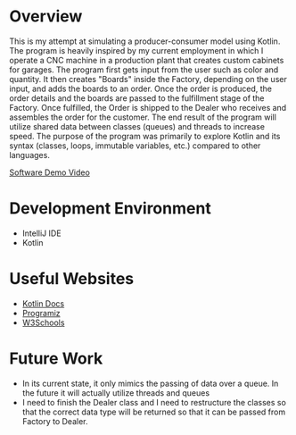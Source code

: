 # Overview


This is my attempt at simulating a producer-consumer model using Kotlin. 
The program is heavily inspired by my current employment in which I operate a CNC machine in a production plant that creates custom cabinets for garages. 
The program first gets input from the user such as color and quantity. It then creates "Boards" inside the Factory, depending on the user input, and adds the boards to an order. Once the order is produced, the order details and the boards are passed to the fulfillment stage of the Factory. Once fulfilled, the Order is shipped to the Dealer who receives and assembles the order for the customer. 
The end result of the program will utilize shared data between classes (queues) and threads to increase speed. The purpose of the program was primarily to explore Kotlin and its syntax (classes, loops, immutable variables, etc.) compared to other languages.


[Software Demo Video](https://youtu.be/v28goyYDSzU)

# Development Environment


- IntelliJ IDE
- Kotlin


# Useful Websites

* [Kotlin Docs](https://kotlinlang.org/docs/home.html)
* [Programiz](https://www.programiz.com/kotlin-programming/for-loop)
* [W3Schools](https://www.w3schools.com/kotlin/index.php)

# Future Work

* In its current state, it only mimics the passing of data over a queue. In the future it will actually utilize threads and queues
* I need to finish the Dealer class and I need to restructure the classes so that the correct data type will be returned so that it can be passed from Factory to Dealer.
